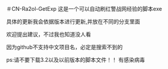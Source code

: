 ＃CN-Ra2ol-GetExp
这是一个可以自动刷红警战网经验的脚本exe 

具体的更新我会依据版本进行更新,并放在不同的分支里面

欢迎提出建议，不过我也知道没人看

因为github不支持中文项目名，必定是搜索不到的

ps:请不要下载3.2以及以前版本的脚本文件！！ 有感染病毒
